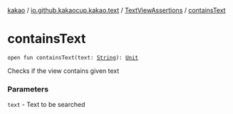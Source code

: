 [kakao](../../index.md) / [io.github.kakaocup.kakao.text](../index.md) / [TextViewAssertions](index.md) / [containsText](./contains-text.md)

# containsText

`open fun containsText(text: `[`String`](https://kotlinlang.org/api/latest/jvm/stdlib/kotlin/-string/index.html)`): `[`Unit`](https://kotlinlang.org/api/latest/jvm/stdlib/kotlin/-unit/index.html)

Checks if the view contains given text

### Parameters

`text` - Text to be searched